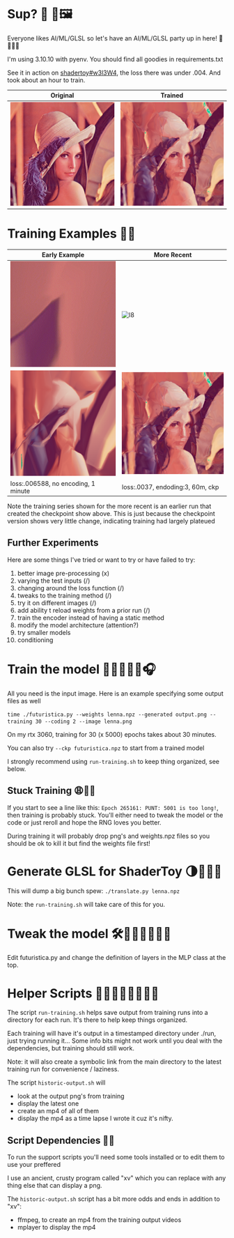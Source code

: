 # Sup? 🧠 📸🖼️

Everyone likes AI/ML/GLSL so let's have an AI/ML/GLSL party up in here! 🎉🥳🎊🎁

I'm using 3.10.10 with pyenv. You should find all goodies in requirements.txt

See it in action on [shadertoy#w3l3W4](https://www.shadertoy.com/view/w3l3W4), the loss there was under .004.
And took about an hour to train.

| Original                | Trained                     |
|-------------------------|-----------------------------|
| ![og](images/lenna.png) | ![nn](images/lenn-nn-a.png) |

# Training Examples 🏋️‍♂️

| Early Example                       | More Recent                      |
|-------------------------------------|----------------------------------|
| ![b4](images/examples/b4.gif)       | ![l8](images/examples/l8.gif)    |
| ![b4](images/examples/b4.png)       | ![l8](images/examples/l8.png)    |
| loss:.006588, no encoding, 1 minute | loss:.0037, endoding:3, 60m, ckp |

Note the training series shown for the more recent is an earlier run that created the checkpoint show above.
This is just because the checkpoint version shows very little change, indicating training had largely 
plateued 

## Further Experiments

Here are some things I've tried or want to try or have failed to try:

1. better image pre-processing (x)
2. varying the test inputs (/)
3. changing around the loss function (/)
4. tweaks to the training method  (/)
5. try it on different images (/)
6. add ability t reload weights from a prior run (/)
7. train the encoder instead of having a static method
8. modify the model architecture (attention?)
9. try smaller models
10. conditioning

# Train the model 🏋🏽🔥💪🏼🎧

All you need is the input image. Here is an example specifying some output files as well

```
time ./futuristica.py --weights lenna.npz --generated output.png --training 30 --coding 2 --image lenna.png 
```

On my rtx 3060, training for 30 (x 5000) epochs takes about 30 minutes.

You can also try `--ckp futuristica.npz` to start from a trained model

I strongly recommend using `run-training.sh` to keep thing organized, see below.

## Stuck Training 😩😮‍💨

If you start to see a line like this: `Epoch 265161: PUNT: 5001 is too long!`, then training is probably stuck. 
You'll either need to tweak the model or the code or just reroll and hope the RNG loves you better.

During training it will probably drop png's and weights.npz files so you should be ok to kill it but find the
weights file first!

# Generate GLSL for ShaderToy 🌗🧸🧩🚂

This will dump a big bunch spew: `./translate.py lenna.npz` 

Note: the `run-training.sh` will take care of this for you.

# Tweak the model 🛠️🧠💡🤓🤔💪🏻

Edit futuristica.py and change the definition of layers in the MLP class at the top.

# Helper Scripts 🤝🤗🛟🚢🆘🛟🚨📢

The script `run-training.sh` helps save output from training runs into
a directory for each run.  It's there to help keep things organized.

Each training will have it's output in a timestamped directory under
./run, just trying running it... Some info bits might not work until
you deal with the dependencies, but training should still work.

Note: it will also create a symbolic link from the main directory to
the latest training run for convenience / laziness.

The script `historic-output.sh` will 
- look at the output png's from training
- display the latest one
- create an mp4 of all of them
- display the mp4 as a time lapse
I wrote it cuz it's nifty.

## Script Dependencies 🔗⚓

To run the support scripts you'll need some tools installed or to edit them to use your preffered

I use an ancient, crusty program called "xv" which you can replace with any thing else that can display a png.

The `historic-output.sh` script has a bit more odds and ends in addition to "xv":
- ffmpeg, to create an mp4 from the training output videos
- mplayer to display the mp4
